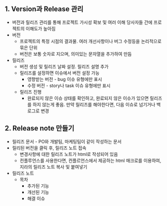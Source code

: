 ## 1. Version과 Release 관리
* 버전과 릴리즈 관리를 통해 프로젝트 가시성 확보 및 여러 이해 당사자들 간에 프로젝트의 이해도가 높아짐
* 버전
  * 프로젝트의 특정 시점의 결과물. 여러 개선사항이나 버그 수정등을 논리적으로 묶은 단위
  * 버전은 보통 숫자로 지으며, 의미있는 문자열을 추가하여 만듬
* 릴리즈
  * 버전 생성 및 릴리즈 날짜 설정. 릴리즈 설명 추가
  * 릴리즈를 설정하면 이슈에서 버전 설정 가능
    * 영향받는 버전 - bug 이슈 유형에만 표시
    * 수정 버전 - story나 task 이슈 유형에만 표시
  * 릴리즈 진행
    * 완료되지 않은 이슈 상태를 확인하고, 완료되지 않은 이슈가 있으면 릴리즈를 하지 않는게 좋음. 만약 릴리즈를 해야한다면, 다음 이슈로 넘기거나 백로그로 변경

## 2. Release note 만들기
* 릴리즈 문서 - PO와 개발팀, 마케팅팀이 같이 작성하는 문서
* 릴리된 버전을 클릭 후, 릴리즈 노트 접속
  * 변경사항에 대한 릴리즈 노트가 html로 작성되어 있음
  * 컨플루언스를 사용한다면, 컨플르언스에서 제공하는 html 매크로를 이용하여, 지라의 릴리즈 노트 복사 및 붙여넣기
* 릴리즈 노트
  * 목차
    * 추가된 기능
    * 개선된 기능
    * 해결 이슈
